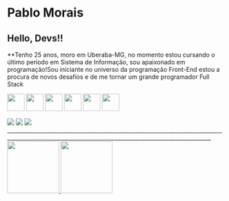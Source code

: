 # **Pablo Morais** 

## Hello, Devs!!

**Tenho 25 anos, moro em Uberaba-MG, no momento estou cursando o último período em Sistema de Informação, sou apaixonado em programação!Sou iniciante no universo da programação Front-End estou a procura de novos desafios e de me tornar um grande programador Full Stack


<img src="https://cdn.jsdelivr.net/gh/devicons/devicon/icons/html5/html5-original-wordmark.svg" width="40" height="40"/> <img src="https://cdn.jsdelivr.net/gh/devicons/devicon/icons/css3/css3-original-wordmark.svg"  width="40" height="40"/> <img src="https://cdn.jsdelivr.net/gh/devicons/devicon/icons/javascript/javascript-original.svg" width="40" height="40"/> <img src="https://cdn.jsdelivr.net/gh/devicons/devicon/icons/react/react-original-wordmark.svg" width="40" height="40"/> <img src="https://cdn.jsdelivr.net/gh/devicons/devicon/icons/git/git-original.svg" width="40" height="40" /> <img src="https://cdn.jsdelivr.net/gh/devicons/devicon/icons/github/github-original.svg" width="40" height="40" />
<div>
<a href="https://instagram.com/pablomorais4" target="_blank"><img src="https://img.shields.io/badge/-Instagram-%23E4405F?style=for-the-badge&logo=instagram&logoColor=white" target="_blank"></a> <a href = "mailto:pablim1010@gmail.com"><img src="https://img.shields.io/badge/Gmail-D14836?style=for-the-badge&logo=gmail&logoColor=white" target="_blank"></a>  <a href="https://www.linkedin.com/in/pablo-morais-2826b7192" target="_blank"><img src="https://img.shields.io/badge/-LinkedIn-%230077B5?style=for-the-badge&logo=linkedin&logoColor=white" target="_blank"></a>   
</div>
________________________________________________________________________________________________________________________________________________________
<div> <a href="https://github.com/PabloMorais10"> <img height="120em" src="https://github-readme-stats.vercel.app/api/top-langs/?username=PabloMorais10&layout=compact&langs_count=7&theme=dracula"/> <img height="120em" src="https://github-readme-stats.vercel.app/api?username=PabloMorais10&show_icons=true&theme=dracula&include_all_commits=true&count_private=true"/> </div>





